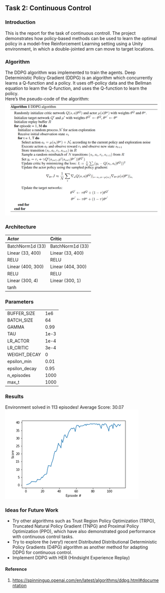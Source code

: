 ## Task 2: Continuous Control  

### Introduction  
This is the report for the task of continuous controll. The project demonstrates how policy-based methods can be used to learn the optimal policy in a model-free Reinforcement Learning setting using a Unity environment, in which a double-jointed arm can move to target locations.  


### Algorithm  
The DDPG algorithm was implemented to train the agents. Deep Deterministic Policy Gradient (DDPG) is an algorithm which concurrently learns a Q-function and a policy. It uses off-policy data and the Bellman equation to learn the Q-function, and uses the Q-function to learn the policy.  
Here’s the pseudo-code of the algorithm:
![avatar](images/ddpg.png)  

### Architecture   
| Actor   |  Critic |
| :------- |   :------- |
| BatchNorm1d (33)|  BatchNorm1d (33) |
| Linear (33, 400)|   Linear (33, 400) |
|RELU|  RELU|  
| Linear (400, 300)|Linear (404, 300)|
|RELU|  RELU| 
| Linear (300, 4)|Linear (300, 1)|
|tanh|   

### Parameters  
| | |
| :------- |   :------- |
| BUFFER_SIZE| 1e6 |
| BATCH_SIZE|   64|
| GAMMA|  0.99|  
| TAU|1e-3|
| LR_ACTOR|  1e-4| 
| LR_CRITIC|3e-4|
| WEIGHT_DECAY| 0| 
| epsilon_min|  0.01|
| epsilon_decay | 0.95 |
|n_episodes | 1000|
|max_t | 1000|

### Results  
Environment solved in 113 episodes!	Average Score: 30.07
![avatar](images/scores_plot.png) 

### Ideas for Future Work
 - Try other algorithms such as Trust Region Policy Optimization (TRPO), Truncated Natural Policy Gradient (TNPG) and Proximal Policy Optimization (PPO), which have also demonstrated good performance with continuous control tasks.
- Try to explore the (very!) recent Distributed Distributional Deterministic Policy Gradients (D4PG) algorithm as another method for adapting DDPG for continuous control.  
- Implement DDPG with HER (Hindsight Experience Replay)  

#### Reference  
1. https://spinningup.openai.com/en/latest/algorithms/ddpg.html#documentation